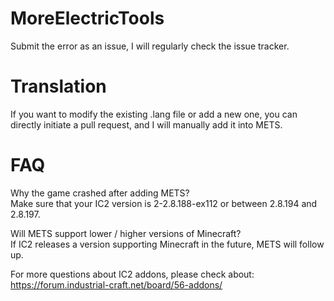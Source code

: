 # MoreElectricTools
Submit the error as an issue, I will regularly check the issue tracker.  

# Translation
If you want to modify the existing .lang file or add a new one, you can directly initiate a pull request, and I will manually add it into METS.  

# FAQ
Why the game crashed after adding METS?  
Make sure that your IC2 version is 2-2.8.188-ex112 or between 2.8.194 and 2.8.197.  

Will METS support lower / higher versions of Minecraft?  
If IC2 releases a version supporting Minecraft in the future, METS will follow up.  

For more questions about IC2 addons, please check about:  
https://forum.industrial-craft.net/board/56-addons/


